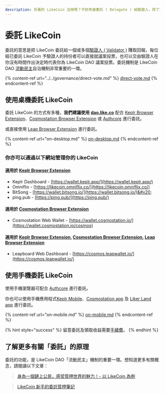 ```yaml
---
description: 存著的 LikeCoin 沒用嗎？不妨考慮委託 ( Delegate ) 給驗證人，除了讓驗證人代表你對社群議案投票以外，也能同時賺取回報
---
```


# 委託 LikeCoin

委託的意思是把 LikeCoin 委託給一個或多個[驗證人 ( Validator )](../../governance/what-is-a-validator/) 賺取回報，每位經已委託 LikeCoin 予驗證人的持份者可以直接就議案投票，也可以交由驗證人在你沒有時間作出決定時代表你為 LikeCoin DAO 議案投票。委託機制是 LikeCoin DAO [流動民主](../../governance/liquid-democracy.md)自治機制非常重要的一環。

{% content-ref url="../../governance/direct-vote.md" %}
[direct-vote.md](../../governance/direct-vote.md)
{% endcontent-ref %}

## 使用桌機委託 LikeCoin

委託 LikeCoin 的方式有多種，**我們建議使用** [**dao.like.co**](./#delegate-via-dao.like.co) 配合 [Keplr Browser Extension](../../wallet/keplr/)、[Cosmostation Browser Extension](../../wallet/cosmostation/) 或 [Authcore](../../../user-guide/liker-id/register/) 進行委託。

或直接使用 [Leap Browser Extension](../../wallet/leap/) 進行委託。&#x20;

{% content-ref url="on-desktop.md" %}
[on-desktop.md](on-desktop.md)
{% endcontent-ref %}

### 你亦可以通過以下網站管理你的 LikeCoin

#### 適用於 [Keplr Browser Extension](../../wallet/keplr/)

* Keplr Dashboard - [https://wallet.keplr.app/](https://wallet.keplr.app/)
* Omniflix - [https://likecoin.omniflix.co/](https://likecoin.omniflix.co/)
* BitSong - [https://wallet.bitsong.io/](https://wallet.bitsong.io/)&#x20;
* ping.pub - [https://ping.pub/](https://ping.pub/)

#### 適用於 [Cosmostation Browser Extension](../../wallet/cosmostation/)

* Cosmostation Web Wallet - [https://wallet.cosmostation.io/](https://wallet.cosmostation.io/cosmos)

#### 適用於 [Keplr Browser Extension](../../wallet/keplr/), [Cosmostation Browser Extension](../../wallet/cosmostation/), [Leap Browser Extension](../../wallet/leap/)

* Leapboard Web Dashboard - [https://cosmos.leapwallet.io/](https://cosmos.leapwallet.io/)

## 使用手機委託 LikeCoin

使用手機瀏覽器可配合 [Authcore](../../../user-guide/liker-id/register/) 進行委託。

你也可以使用手機應用程式[Keplr Mobile](../../wallet/keplr-mobile/)、[Cosmostation app](../../wallet/cosmostation-mobile/) 及 [Liker Land app](../../../user-guide/liker-land/download.md) 進行委託。

{% content-ref url="on-mobile.md" %}
[on-mobile.md](on-mobile.md)
{% endcontent-ref %}

{% hint style="success" %}
留意委託及領取收益需要[手續費](../../wallet/transaction-fee.md)。
{% endhint %}

## 了解更多有關「委託」的原理

委託的功能，是 LikeCoin DAO「流動民主」機制的重要一環。想知道更多有關概念，請閱讀以下文章：

> [身為一個鏈上公民，感受質押世界的魅力！- 以 LikeCoin 為例](https://matters.news/@dablog/%E8%BA%AB%E7%82%BA%E4%B8%80%E5%80%8B%E9%8F%88%E4%B8%8A%E5%85%AC%E6%B0%91-%E6%84%9F%E5%8F%97%E8%B3%AA%E6%8A%BC%E4%B8%96%E7%95%8C%E7%9A%84%E9%AD%85%E5%8A%9B-%E4%BB%A5-like-coin-%E7%82%BA%E4%BE%8B-zdpuB1ePtb7TNzYpbfkdhNmf8REKkQxNX5MgRRir1BG6pWVts)

> [LikeCoin 新手的委託質押筆記](https://matters.news/@huanlin/like-coin-%E6%96%B0%E6%89%8B%E7%9A%84%E5%A7%94%E8%A8%97%E8%B3%AA%E6%8A%BC%E7%AD%86%E8%A8%98-bafyreifhicuom74neq4sojpkta6thdsia3y4zf7dmolgajvgph4c3usx5u)
